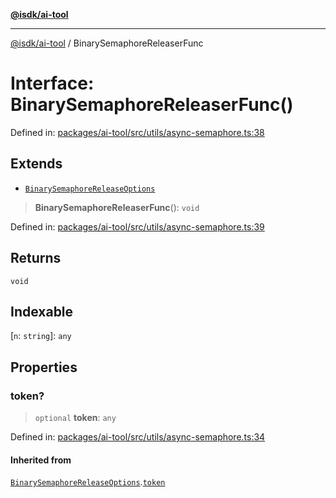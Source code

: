 [**@isdk/ai-tool**](../README.md)

***

[@isdk/ai-tool](../globals.md) / BinarySemaphoreReleaserFunc

# Interface: BinarySemaphoreReleaserFunc()

Defined in: [packages/ai-tool/src/utils/async-semaphore.ts:38](https://github.com/isdk/ai-tool.js/blob/6a89194ac34437a1bc58f7ec590cd22976939ca6/src/utils/async-semaphore.ts#L38)

## Extends

- [`BinarySemaphoreReleaseOptions`](BinarySemaphoreReleaseOptions.md)

> **BinarySemaphoreReleaserFunc**(): `void`

Defined in: [packages/ai-tool/src/utils/async-semaphore.ts:39](https://github.com/isdk/ai-tool.js/blob/6a89194ac34437a1bc58f7ec590cd22976939ca6/src/utils/async-semaphore.ts#L39)

## Returns

`void`

## Indexable

\[`n`: `string`\]: `any`

## Properties

### token?

> `optional` **token**: `any`

Defined in: [packages/ai-tool/src/utils/async-semaphore.ts:34](https://github.com/isdk/ai-tool.js/blob/6a89194ac34437a1bc58f7ec590cd22976939ca6/src/utils/async-semaphore.ts#L34)

#### Inherited from

[`BinarySemaphoreReleaseOptions`](BinarySemaphoreReleaseOptions.md).[`token`](BinarySemaphoreReleaseOptions.md#token)
